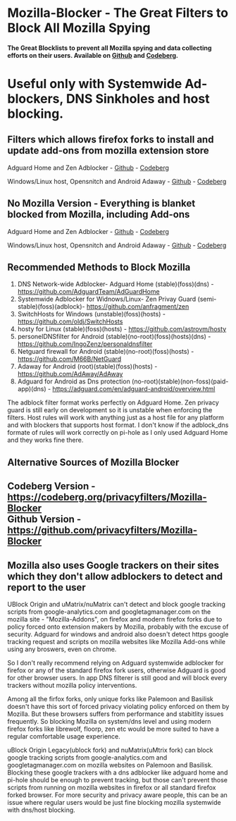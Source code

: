 # Mozilla-Blocker - The Great Filters to Block All Mozilla Spying
#### The Great Blocklists to prevent all Mozilla spying and data collecting efforts on their users. Available on [Github](https://github.com/privacyfilters/Mozilla-Blocker) and [Codeberg](https://codeberg.org/privacyfilters/Mozilla-Blocker).

# Useful only with Systemwide Ad-blockers, DNS Sinkholes and host blocking.

## Filters which allows firefox forks to install and update add-ons from mozilla extension store
Adguard Home and Zen Adblocker - [Github](https://raw.githubusercontent.com/privacyfilters/Mozilla-Blocker/refs/heads/main/adblock_dns.txt) - [Codeberg](https://codeberg.org/privacyfilters/Mozilla-Blocker/raw/branch/main/adblock_dns.txt)

Windows/Linux host, Opensnitch and Android Adaway - [Github](https://raw.githubusercontent.com/privacyfilters/Mozilla-Blocker/refs/heads/main/hosts) - [Codeberg](https://codeberg.org/privacyfilters/Mozilla-Blocker/raw/branch/main/hosts)

## No Mozilla Version - Everything is blanket blocked from Mozilla, including Add-ons
Adguard Home and Zen Adblocker - [Github](https://raw.githubusercontent.com/privacyfilters/Mozilla-Blocker/refs/heads/main/adblock_dns_nomozilla.txt) - [Codeberg](https://codeberg.org/privacyfilters/Mozilla-Blocker/raw/branch/main/adblock_dns_nomozilla.txt)

Windows/Linux host, Opensnitch and Android Adaway - [Github](https://raw.githubusercontent.com/privacyfilters/Mozilla-Blocker/refs/heads/main/hosts_nomozilla) - [Codeberg](https://codeberg.org/privacyfilters/Mozilla-Blocker/raw/branch/main/hosts_nomozilla)

## Recommended Methods to Block Mozilla
1. DNS Network-wide Adblocker- Adguard Home (stable)(foss)(dns) - https://github.com/AdguardTeam/AdGuardHome
2. Systemwide Adblocker for Widnows/Linux- Zen Privay Guard (semi-stable)(foss)(adblock)- https://github.com/anfragment/zen
3. SwitchHosts for Windows (unstable)(foss)(hosts) - https://github.com/oldj/SwitchHosts
4. hosty for Linux (stable)(foss)(hosts) - https://github.com/astrovm/hosty
5. personelDNSfilter for Android (stable)(no-root)(foss)(hosts)(dns) - https://github.com/IngoZenz/personaldnsfilter
6. Netguard firewall for Android (stable)(no-root)(foss)(hosts) - https://github.com/M66B/NetGuard
7. Adaway for Android (root)(stable)(foss)(hosts) - https://github.com/AdAway/AdAway
8. Adguard for Android as Dns protection (no-root)(stable)(non-foss)(paid-app)(dns) - https://adguard.com/en/adguard-android/overview.html

The adblock filter format works perfectly on Adguard Home.
Zen privacy guard is still early on development so it is unstable when enforcing the filters.
Host rules will work with anything just as a host file for any platform and with blockers that supports host format.
I don't know if the adblock_dns formate of rules will work correctly on pi-hole as I only used Adguard Home and they works fine there. 

## Alternative Sources of Mozilla Blocker
## Codeberg Version - https://codeberg.org/privacyfilters/Mozilla-Blocker <br>Github Version - https://github.com/privacyfilters/Mozilla-Blocker

## Mozilla also uses Google trackers on their sites which they don't allow adblockers to detect and report to the user
UBlock Origin and uMatrix/nuMatrix can't detect and block google tracking scripts from google-analytics.com and googletagmanager.com on the mozilla site - "Mozilla-Addons", on firefox and modern firefox forks due to policy forced onto extension makers by Mozilla, probably with the excuse of security. Adguard for windows and android also doesn't detect https google tracking request and scripts on mozilla websites like Mozilla Add-ons while using any broswers, even on chrome.

So I don't really recommend relying on Adguard systemwide adblocker for firefox or any of the standard firefox fork users, otherwise Adguard is good for other browser users. In app DNS filterer is still good and will block every trackers without mozilla policy interventions.

Among all the firfox forks, only unique forks like Palemoon and Basilisk doesn't have this sort of forced privacy violating policy enforced on them by Mozilla. But these browsers suffers from performance and stabitlity issues frequently. So blocking Mozilla on system/dns level and using modern firefox forks like librewolf, floorp, zen etc would be more suited to have a regular comfortable usage experience.

uBlock Origin Legacy(ublock fork) and nuMatrix(uMtrix fork) can block google tracking scripts from google-analytics.com and googletagmanager.com on mozilla websites on Palemoon and Basilisk. Blocking these google trackers with a dns adblocker like adguard home and pi-hole should be enough to prevent tracking, but those can't prevent those scripts from running on mozilla websites in firefox or all standard firefox forked browser. For more security and privacy aware people, this can be an issue where regular users would be just fine blocking mozilla systemwide with dns/host blocking.
